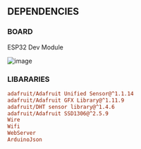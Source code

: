## DEPENDENCIES

### BOARD
ESP32 Dev Module

![image](https://github.com/deJames-13/eGardern-arduinoide/assets/109223910/dca30e9d-a68b-4f0d-bcab-b29fc402ab64)


### LIBARARIES
```ini
adafruit/Adafruit Unified Sensor@^1.1.14
adafruit/Adafruit GFX Library@^1.11.9
adafruit/DHT sensor library@^1.4.6
adafruit/Adafruit SSD1306@^2.5.9
Wire
Wifi
WebServer
ArduinoJson
```
 
